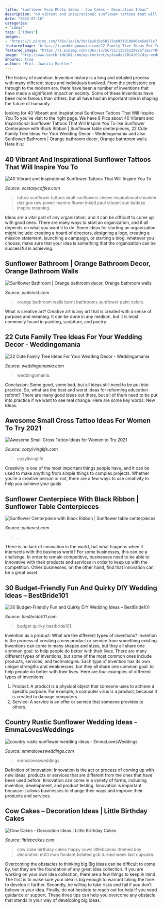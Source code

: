 ```yaml
---
title: "Sunflower Farm Photo Ideas - Cow Cakes – Decoration Ideas"
description: "40 vibrant and inspirational sunflower tattoos that will inspire you to"
date: "2023-07-16"
categories:
- "ideas"
tags: ["ideas"]
images:
- "https://i.pinimg.com/736x/1e/18/39/1e1839a50275ab031010bd6a45a071e7.jpg"
featuredImage: "https://i.weddingomania.com/22-Family-Tree-Ideas-For-Your-Wedding13.jpg"
featured_image: "https://i.pinimg.com/736x/13/56/51/13565125925f1a574040c7c4151372fc.jpg"
image: "http://www.bestbride101.com/wp-content/uploads/2014/05/diy-wedding-ideas-10.jpg"
ShowToc: true
author: "Prof. Juanita Mueller"
---
```



The history of invention:
Invention history is a long and detailed process with many different steps and individuals involved. From the prehistoric era through to the modern era, there have been a number of inventions that have made a significant impact on society. Some of these inventions have been more famous than others, but all have had an important role in shaping the future of humanity.

	

		
looking for 40 Vibrant and Inspirational Sunflower Tattoos That Will Inspire You To you've visit to the right page. We have 8 Pics about 40 Vibrant and Inspirational Sunflower Tattoos That Will Inspire You To like Sunflower Centerpiece with Black Ribbon | Sunflower table centerpieces, 22 Cute Family Tree Ideas For Your Wedding Decor - Weddingomania and also Sunflower Bathroom | Orange bathroom decor, Orange bathroom walls. Here it is:
		
    
## 40 Vibrant And Inspirational Sunflower Tattoos That Will Inspire You To

<img loading=lazy src="https://i0.wp.com/www.ecstasycoffee.com/wp-content/uploads/2016/09/Sunflower-tattoo-design-4.jpg?resize=600,818" onerror="this.onerror=null;this.src='https://tse3.mm.bing.net/th?id=OIP.Z88EqAc6HYSVCgJ_4ocjcgHaKG&amp;pid=15.1';" alt="40 Vibrant and Inspirational Sunflower Tattoos That Will Inspire You To">

_Source: ecstasycoffee.com_

>tattoo sunflower tattoos skull sunflowers sleeve inspirational shoulder designs raw power marino flower inked paul vibrant sun badass inspire meaning. 

	

Ideas are a vital part of any organization, and it can be difficult to come up with good ones. There are many ways to start an organization, and it all depends on what you want it to do. Some ideas for starting an organization might include: creating a board of directors, designing a logo, creating a mission statement, launching a campaign, or starting a blog. whatever you choose, make sure that your idea is something that the organization can be successful in achieving.

    
## Sunflower Bathroom | Orange Bathroom Decor, Orange Bathroom Walls

<img loading=lazy src="https://i.pinimg.com/736x/13/56/51/13565125925f1a574040c7c4151372fc.jpg" onerror="this.onerror=null;this.src='https://tse2.mm.bing.net/th?id=OIP.b5ZH3IpQmxgckvC_YpqUCQHaJ4&amp;pid=15.1';" alt="Sunflower Bathroom | Orange bathroom decor, Orange bathroom walls">

_Source: pinterest.com_

>orange bathroom walls burnt bathrooms sunflower paint colors. 

	

What is creative art?
Creative art is any art that is created with a sense of purpose and meaning. It can be done in any medium, but it is most commonly found in painting, sculpture, and poetry.

    
## 22 Cute Family Tree Ideas For Your Wedding Decor - Weddingomania

<img loading=lazy src="https://i.weddingomania.com/22-Family-Tree-Ideas-For-Your-Wedding13.jpg" onerror="this.onerror=null;this.src='https://tse3.mm.bing.net/th?id=OIP.BUAyMb311tqnrmdTOzJQrwAAAA&amp;pid=15.1';" alt="22 Cute Family Tree Ideas For Your Wedding Decor - Weddingomania">

_Source: weddingomania.com_

>weddingomania. 

	

Conclusion: Some good, some bad, but all ideas still need to be put into practice.
So, what are the best and worst ideas for reforming education reform? There are many good ideas out there, but all of them need to be put into practice if we want to see real change. Here are some key words: New Ideas.

    
## Awesome Small Cross Tattoo Ideas For Women To Try 2021

<img loading=lazy src="https://cozylivinglife.com/wp-content/uploads/2021/06/12-2.jpg" onerror="this.onerror=null;this.src='https://tse4.mm.bing.net/th?id=OIP.8xONKVH_nDS6sbGtzlbkNAHaLH&amp;pid=15.1';" alt="Awesome Small Cross Tattoo Ideas for Women to Try 2021">

_Source: cozylivinglife.com_

>cozylivinglife. 

	

Creativity is one of the most important things people have, and it can be used to make anything from simple things to complex projects. Whether you’re a creative person or not, there are a few ways to use creativity to help you achieve your goals.

    
## Sunflower Centerpiece With Black Ribbon | Sunflower Table Centerpieces

<img loading=lazy src="https://i.pinimg.com/736x/1e/18/39/1e1839a50275ab031010bd6a45a071e7.jpg" onerror="this.onerror=null;this.src='https://tse4.mm.bing.net/th?id=OIP.lzX_ATQym8XWkiNmXniLsQHaLH&amp;pid=15.1';" alt="Sunflower Centerpiece with Black Ribbon | Sunflower table centerpieces">

_Source: pinterest.com_

>. 

	

There is no lack of innovation in the world, but what happens when it intersects with the business world? For some businesses, this can be a challenge. In order to remain competitive, businesses need to be able to innovative with their products and services in order to keep up with the competition. Other businesses, on the other hand, find that innovation can be a great asset.

    
## 30 Budget-Friendly Fun And Quirky DIY Wedding Ideas – BestBride101

<img loading=lazy src="http://www.bestbride101.com/wp-content/uploads/2014/05/diy-wedding-ideas-10.jpg" onerror="this.onerror=null;this.src='https://tse1.mm.bing.net/th?id=OIP.3Beek2sbjcFI8XWQJtt-MAHaLH&amp;pid=15.1';" alt="30 Budget-Friendly Fun and Quirky DIY Wedding Ideas – BestBride101">

_Source: bestbride101.com_

>budget quirky bestbride101. 

	

Invention as a product: What are the different types of inventions?
Invention is the process of creating a new product or service from something existing. Inventions can come in many shapes and sizes, but they all share one common goal: to help people do better with their lives. 
There are many different types of inventions, but some of the most common ones include products, services, and technologies. Each type of invention has its own unique strengths and weaknesses, but they all share one common goal: to help people do better with their lives. 
Here are four examples of different types of inventions: 
1) Product: A product is a physical object that someone uses to achieve a specific purpose. For example, a computer virus is a product, because it is created to damage computers. 
2) Service: A service is an offer or service that someone provides to others.

    
## Country Rustic Sunflower Wedding Ideas - EmmaLovesWeddings

<img loading=lazy src="https://emmalovesweddings.com/wp-content/uploads/2019/08/country-rustic-sunflower-wedding-ideas-560x765.jpg" onerror="this.onerror=null;this.src='https://tse1.mm.bing.net/th?id=OIP.aBPYq8vEx90Gir-SbxqrKAHaKH&amp;pid=15.1';" alt="country rustic sunflower wedding ideas - EmmaLovesWeddings">

_Source: emmalovesweddings.com_

>emmalovesweddings. 

	

Definition of innovation:
Innovation is the act or process of coming up with new ideas, products or services that are different from the ones that have been used before. Innovation can come in a variety of forms, including invention, development, and product testing. Innovation is important because it allows businesses to change their ways and improve their products and services.

    
## Cow Cakes – Decoration Ideas | Little Birthday Cakes

<img loading=lazy src="https://www.littlebcakes.com/wp-content/uploads/2014/01/Cow-Cake-Images-768x1024.jpg" onerror="this.onerror=null;this.src='https://tse2.mm.bing.net/th?id=OIP.K3CLj0TlBLWtsD8Jlowi1wHaJ4&amp;pid=15.1';" alt="Cow Cakes – Decoration Ideas | Little Birthday Cakes">

_Source: littlebcakes.com_

>cow cake birthday cakes happy cows littlebcakes themed boy decoration m00 moo fondant belated gcb turned week last cupcake. 

	

Overcoming the obstacles to thinking big
Big ideas can be difficult to come by, but they are the foundation of any great idea collection. If you are working on your own idea collection, there are a few things to keep in mind. The first is to make sure your idea is big enough to warrant taking the time to develop it further. Secondly, be willing to take risks and fail if you don’t believe in your idea. Finally, do not hesitate to reach out for help if you need guidance or support. These three tips can help you overcome any obstacle that stands in your way of developing big ideas.

